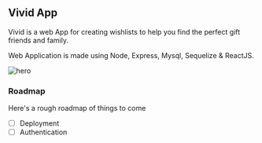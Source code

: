 ## Vivid App

Vivid is a web App for creating wishlists to help you find the perfect gift friends and family.

Web Application is made using Node, Express, Mysql, Sequelize & ReactJS.

![hero](https://res.cloudinary.com/funbi/image/upload/v1577050902/Screenshot_from_2019-12-22_22-39-40.png)

### Roadmap

Here's a rough roadmap of things to come

- [ ] Deployment
- [ ] Authentication
